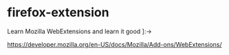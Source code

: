 # firefox-extension

Learn Mozilla WebExtensions and learn it good ]:->

https://developer.mozilla.org/en-US/docs/Mozilla/Add-ons/WebExtensions/
